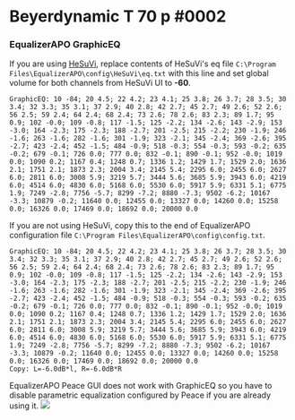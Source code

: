 # Beyerdynamic T 70 p #0002
### EqualizerAPO GraphicEQ
If you are using [HeSuVi](https://sourceforge.net/projects/hesuvi/), replace contents of HeSuVi's eq file `C:\Program Files\EqualizerAPO\config\HeSuVi\eq.txt` with this line and set global volume for both channels from HeSuVi UI to **-60**.
```
GraphicEQ: 10 -84; 20 4.5; 22 4.2; 23 4.1; 25 3.8; 26 3.7; 28 3.5; 30 3.4; 32 3.3; 35 3.1; 37 2.9; 40 2.8; 42 2.7; 45 2.7; 49 2.6; 52 2.6; 56 2.5; 59 2.4; 64 2.4; 68 2.4; 73 2.6; 78 2.6; 83 2.3; 89 1.7; 95 0.9; 102 -0.0; 109 -0.8; 117 -1.5; 125 -2.2; 134 -2.6; 143 -2.9; 153 -3.0; 164 -2.3; 175 -2.3; 188 -2.7; 201 -2.5; 215 -2.2; 230 -1.9; 246 -1.6; 263 -1.6; 282 -1.6; 301 -1.9; 323 -2.1; 345 -2.4; 369 -2.6; 395 -2.7; 423 -2.4; 452 -1.5; 484 -0.9; 518 -0.3; 554 -0.3; 593 -0.2; 635 -0.2; 679 -0.1; 726 0.0; 777 0.0; 832 -0.1; 890 -0.1; 952 -0.0; 1019 0.0; 1090 0.2; 1167 0.4; 1248 0.7; 1336 1.2; 1429 1.7; 1529 2.0; 1636 2.1; 1751 2.1; 1873 2.3; 2004 3.4; 2145 5.4; 2295 6.0; 2455 6.0; 2627 6.0; 2811 6.0; 3008 5.9; 3219 5.7; 3444 5.6; 3685 5.9; 3943 6.0; 4219 6.0; 4514 6.0; 4830 6.0; 5168 6.0; 5530 6.0; 5917 5.9; 6331 5.1; 6775 1.9; 7249 -2.8; 7756 -5.7; 8299 -7.2; 8880 -7.3; 9502 -6.2; 10167 -3.3; 10879 -0.2; 11640 0.0; 12455 0.0; 13327 0.0; 14260 0.0; 15258 0.0; 16326 0.0; 17469 0.0; 18692 0.0; 20000 0.0
```
If you are not using HeSuVi, copy this to the end of EqualizerAPO configuration file `C:\Program Files\EqualizerAPO\config\config.txt`.
```
GraphicEQ: 10 -84; 20 4.5; 22 4.2; 23 4.1; 25 3.8; 26 3.7; 28 3.5; 30 3.4; 32 3.3; 35 3.1; 37 2.9; 40 2.8; 42 2.7; 45 2.7; 49 2.6; 52 2.6; 56 2.5; 59 2.4; 64 2.4; 68 2.4; 73 2.6; 78 2.6; 83 2.3; 89 1.7; 95 0.9; 102 -0.0; 109 -0.8; 117 -1.5; 125 -2.2; 134 -2.6; 143 -2.9; 153 -3.0; 164 -2.3; 175 -2.3; 188 -2.7; 201 -2.5; 215 -2.2; 230 -1.9; 246 -1.6; 263 -1.6; 282 -1.6; 301 -1.9; 323 -2.1; 345 -2.4; 369 -2.6; 395 -2.7; 423 -2.4; 452 -1.5; 484 -0.9; 518 -0.3; 554 -0.3; 593 -0.2; 635 -0.2; 679 -0.1; 726 0.0; 777 0.0; 832 -0.1; 890 -0.1; 952 -0.0; 1019 0.0; 1090 0.2; 1167 0.4; 1248 0.7; 1336 1.2; 1429 1.7; 1529 2.0; 1636 2.1; 1751 2.1; 1873 2.3; 2004 3.4; 2145 5.4; 2295 6.0; 2455 6.0; 2627 6.0; 2811 6.0; 3008 5.9; 3219 5.7; 3444 5.6; 3685 5.9; 3943 6.0; 4219 6.0; 4514 6.0; 4830 6.0; 5168 6.0; 5530 6.0; 5917 5.9; 6331 5.1; 6775 1.9; 7249 -2.8; 7756 -5.7; 8299 -7.2; 8880 -7.3; 9502 -6.2; 10167 -3.3; 10879 -0.2; 11640 0.0; 12455 0.0; 13327 0.0; 14260 0.0; 15258 0.0; 16326 0.0; 17469 0.0; 18692 0.0; 20000 0.0
Copy: L=-6.0dB*l, R=-6.0dB*R
```
EqualizerAPO Peace GUI does not work with GraphicEQ so you have to disable parametric equalization configured by Peace if you are already using it.
![](https://raw.githubusercontent.com/jaakkopasanen/AutoEq/master/results/Headphone.com/innerfidelity/onear/Beyerdynamic%20T%2070%20p%20#0002/Beyerdynamic%20T%2070%20p%20#0002.png)
